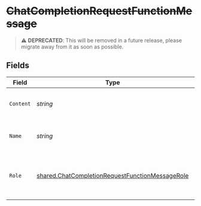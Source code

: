 # ~~ChatCompletionRequestFunctionMessage~~

> :warning: **DEPRECATED**: This will be removed in a future release, please migrate away from it as soon as possible.


## Fields

| Field                                                                                                                     | Type                                                                                                                      | Required                                                                                                                  | Description                                                                                                               |
| ------------------------------------------------------------------------------------------------------------------------- | ------------------------------------------------------------------------------------------------------------------------- | ------------------------------------------------------------------------------------------------------------------------- | ------------------------------------------------------------------------------------------------------------------------- |
| `Content`                                                                                                                 | *string*                                                                                                                  | :heavy_check_mark:                                                                                                        | The contents of the function message.                                                                                     |
| `Name`                                                                                                                    | *string*                                                                                                                  | :heavy_check_mark:                                                                                                        | The name of the function to call.                                                                                         |
| `Role`                                                                                                                    | [shared.ChatCompletionRequestFunctionMessageRole](../../../pkg/models/shared/chatcompletionrequestfunctionmessagerole.md) | :heavy_check_mark:                                                                                                        | The role of the messages author, in this case `function`.                                                                 |